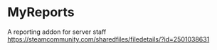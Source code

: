 # MyReports
A reporting addon for server staff
https://steamcommunity.com/sharedfiles/filedetails/?id=2501038631
